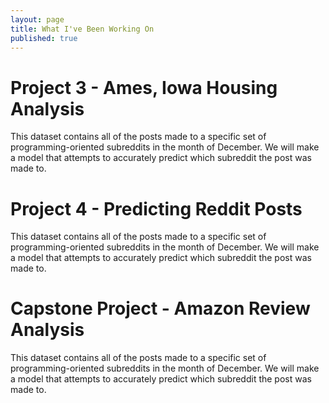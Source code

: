 ```yaml
---
layout: page
title: What I've Been Working On
published: true
---
```


# Project 3 - Ames, Iowa Housing Analysis

This dataset contains all of the posts made to a specific set of programming-oriented subreddits in the month of December. We will make a model that attempts to accurately predict which subreddit the post was made to.

# Project 4 - Predicting Reddit Posts

This dataset contains all of the posts made to a specific set of programming-oriented subreddits in the month of December. We will make a model that attempts to accurately predict which subreddit the post was made to.

# Capstone Project - Amazon Review Analysis

This dataset contains all of the posts made to a specific set of programming-oriented subreddits in the month of December. We will make a model that attempts to accurately predict which subreddit the post was made to.
